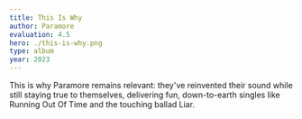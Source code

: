 ```yaml
---
title: This Is Why
author: Paramore
evaluation: 4.5
hero: ./this-is-why.png
type: album
year: 2023
---
```


This is why Paramore remains relevant: they've reinvented their sound while still staying true to themselves, delivering fun, down-to-earth singles like Running Out Of Time and the touching ballad Liar.
